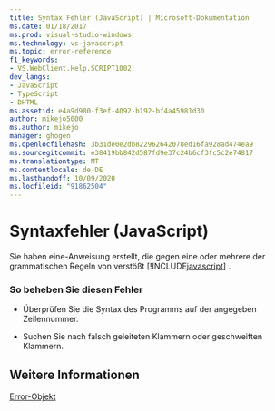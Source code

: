 ```yaml
---
title: Syntax Fehler (JavaScript) | Microsoft-Dokumentation
ms.date: 01/18/2017
ms.prod: visual-studio-windows
ms.technology: vs-javascript
ms.topic: error-reference
f1_keywords:
- VS.WebClient.Help.SCRIPT1002
dev_langs:
- JavaScript
- TypeScript
- DHTML
ms.assetid: e4a9d980-f3ef-4092-b192-bf4a45981d30
author: mikejo5000
ms.author: mikejo
manager: ghogen
ms.openlocfilehash: 3b31de0e2db822962642078ed16fa928ad474ea9
ms.sourcegitcommit: e38419bb842d587fd9e37c24b6cf3fc5c2e74817
ms.translationtype: MT
ms.contentlocale: de-DE
ms.lasthandoff: 10/09/2020
ms.locfileid: "91862504"
---
```

# <a name="syntax-error-javascript"></a>Syntaxfehler (JavaScript)
Sie haben eine-Anweisung erstellt, die gegen eine oder mehrere der grammatischen Regeln von verstößt [!INCLUDE[javascript](../../javascript/includes/javascript-md.md)] .  
  
### <a name="to-correct-this-error"></a>So beheben Sie diesen Fehler  
  
- Überprüfen Sie die Syntax des Programms auf der angegeben Zeilennummer.  
  
- Suchen Sie nach falsch geleiteten Klammern oder geschweiften Klammern.  
  
## <a name="see-also"></a>Weitere Informationen  
 [Error-Objekt](https://developer.mozilla.org/docs/Web/JavaScript/Reference/Global_Objects/Error)